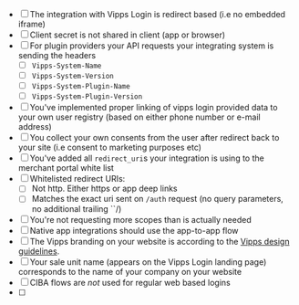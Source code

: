 - [ ] The integration with Vipps Login is redirect based (i.e no embedded iframe)
- [ ] Client secret is not shared in client (app or browser)
- [ ] For plugin providers your API requests your integrating system is sending the headers
    - [ ] `Vipps-System-Name`
    - [ ] `Vipps-System-Version`
    - [ ] `Vipps-System-Plugin-Name`
    - [ ] `Vipps-System-Plugin-Version`
- [ ] You've implemented proper linking of vipps login provided data to your own user registry (based on either phone number or e-mail address)
- [ ] You collect your own consents from the user after redirect back to your site (i.e consent to marketing purposes etc)  
- [ ] You've added all `redirect_uri`s your integration is using to the merchant portal white list
- [ ] Whitelisted redirect URIs:
    - [ ] Not http. Either https or app deep links
    - [ ] Matches the exact uri sent on `/auth` request (no query parameters, no additional trailing ``/)
- [ ] You're not requesting more scopes than is actually needed
- [ ] Native app integrations should use the app-to-app flow
- [ ] The Vipps branding on your website is according to the
      [Vipps design guidelines](https://github.com/vippsas/vipps-design-guidelines).
- [ ] Your sale unit name (appears on the Vipps Login landing page) corresponds to the name of your company on your website
- [ ] CIBA flows are _not_ used for regular web based logins
- [ ]